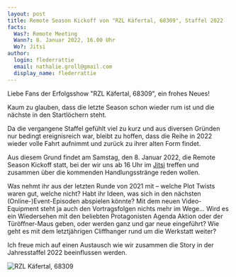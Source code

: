 ```yaml
---
layout: post
title: Remote Season Kickoff von "RZL Käfertal, 68309", Staffel 2022
facts:
  Was?: Remote Meeting
  Wann?: 8. Januar 2022, 16.00 Uhr
  Wo?: Jitsi
author:
  login: flederrattie
  email: nathalie.groll@gmail.com
  display_name: flederrattie
---
```


Liebe Fans der Erfolgsshow "RZL Käfertal, 68309", ein frohes Neues!

Kaum zu glauben, dass die letzte Season schon wieder rum ist und die nächste in den Startlöchern steht.

Da die vergangene Staffel gefühlt viel zu kurz und aus diversen Gründen nur bedingt ereignisreich war, bleibt zu hoffen, dass die Reihe in 2022 wieder volle Fahrt aufnimmt und zurück zu ihrer alten Form findet.

Aus diesem Grund findet am Samstag, den 8. Januar 2022, die Remote Season Kickoff statt, bei der wir uns ab 16 Uhr im [Jitsi](https://meet.ffmuc.net/rzlkickoff2022) treffen und zusammen über die kommenden Handlungsstränge reden wollen.

Was nehmt ihr aus der letzten Runde von 2021 mit – welche Plot Twists waren gut, welche nicht? Habt ihr Ideen, was sich in den nächsten (Online-)Event-Episoden abspielen könnte? Mit dem neuen Video-Equipment steht ja auch den Vortragsfolgen nichts mehr im Wege...
Wird es ein Wiedersehen mit den beliebten Protagonisten Agenda Aktion oder der Türöffner-Maus geben, oder werden ganz und gar neue eingeführt? Wie geht es mit dem letztjährigen Cliffhanger rund um die Werkstatt weiter?

Ich freue mich auf einen Austausch wie wir zusammen die Story in der Jahresstaffel 2022 beeinflussen werden.


![RZL Käfertal, 68309](/assets/68309RZL.jpg)
